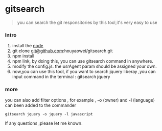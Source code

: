 # gitsearch
> you can search the git responsitories by this tool,it's very easy to use

### Intro
1. install the [node](https://nodejs.org/en/)
2. git clone git@github.com:houyaowei/gitsearch.git
3. npm install 
4. npm link, by doing this, you can use gitsearch command in anywhere.
5. modify the config.js. the usrAgent param should be assigned your own.
6. now,you can use this tool, if you want to search jquery liberay ,you can input command in the terminal : gitsearch jquery

### more
you can also add filter options , for example , -o (owner) and -l (language) can been added to the commander
 
`gitsearch jquery -o jquery -l javascript`

If any questions ,please let me known.